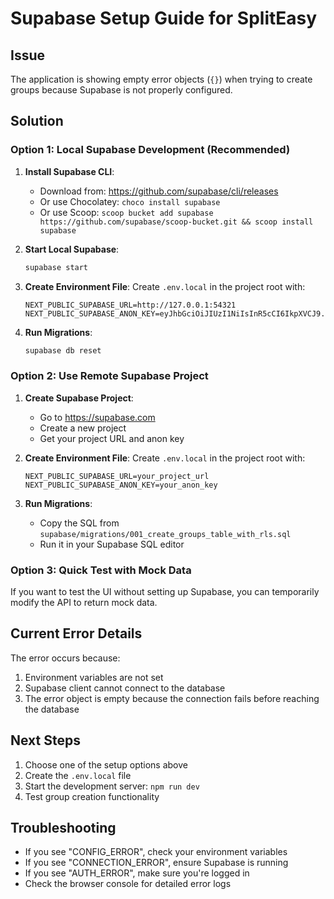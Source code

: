 # Supabase Setup Guide for SplitEasy

## Issue
The application is showing empty error objects (`{}`) when trying to create groups because Supabase is not properly configured.

## Solution

### Option 1: Local Supabase Development (Recommended)

1. **Install Supabase CLI**:
   - Download from: https://github.com/supabase/cli/releases
   - Or use Chocolatey: `choco install supabase`
   - Or use Scoop: `scoop bucket add supabase https://github.com/supabase/scoop-bucket.git && scoop install supabase`

2. **Start Local Supabase**:
   ```bash
   supabase start
   ```

3. **Create Environment File**:
   Create `.env.local` in the project root with:
   ```env
   NEXT_PUBLIC_SUPABASE_URL=http://127.0.0.1:54321
   NEXT_PUBLIC_SUPABASE_ANON_KEY=eyJhbGciOiJIUzI1NiIsInR5cCI6IkpXVCJ9.eyJpc3MiOiJzdXBhYmFzZS1kZW1vIiwicm9sZSI6ImFub24iLCJleHAiOjE5ODM4MTI5OTZ9.CRXP1A7WOeoJeXxjNni43kdQwgnWNReilDMblYTn_I0
   ```

4. **Run Migrations**:
   ```bash
   supabase db reset
   ```

### Option 2: Use Remote Supabase Project

1. **Create Supabase Project**:
   - Go to https://supabase.com
   - Create a new project
   - Get your project URL and anon key

2. **Create Environment File**:
   Create `.env.local` in the project root with:
   ```env
   NEXT_PUBLIC_SUPABASE_URL=your_project_url
   NEXT_PUBLIC_SUPABASE_ANON_KEY=your_anon_key
   ```

3. **Run Migrations**:
   - Copy the SQL from `supabase/migrations/001_create_groups_table_with_rls.sql`
   - Run it in your Supabase SQL editor

### Option 3: Quick Test with Mock Data

If you want to test the UI without setting up Supabase, you can temporarily modify the API to return mock data.

## Current Error Details

The error occurs because:
1. Environment variables are not set
2. Supabase client cannot connect to the database
3. The error object is empty because the connection fails before reaching the database

## Next Steps

1. Choose one of the setup options above
2. Create the `.env.local` file
3. Start the development server: `npm run dev`
4. Test group creation functionality

## Troubleshooting

- If you see "CONFIG_ERROR", check your environment variables
- If you see "CONNECTION_ERROR", ensure Supabase is running
- If you see "AUTH_ERROR", make sure you're logged in
- Check the browser console for detailed error logs
